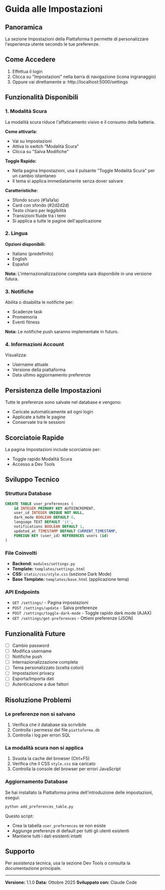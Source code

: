 # Guida alle Impostazioni

## Panoramica

La sezione Impostazioni della Piattaforma ti permette di personalizzare l'esperienza utente secondo le tue preferenze.

## Come Accedere

1. Effettua il login
2. Clicca su "Impostazioni" nella barra di navigazione (icona ingranaggio)
3. Oppure vai direttamente a: http://localhost:5000/settings

## Funzionalità Disponibili

### 1. Modalità Scura

La modalità scura riduce l'affaticamento visivo e il consumo della batteria.

**Come attivarla:**
- Vai su Impostazioni
- Attiva lo switch "Modalità Scura"
- Clicca su "Salva Modifiche"

**Toggle Rapido:**
- Nella pagina Impostazioni, usa il pulsante "Toggle Modalità Scura" per un cambio istantaneo
- Il tema si applica immediatamente senza dover salvare

**Caratteristiche:**
- Sfondo scuro (#1a1a1a)
- Card con sfondo (#2d2d2d)
- Testo chiaro per leggibilità
- Transizioni fluide tra i temi
- Si applica a tutte le pagine dell'applicazione

### 2. Lingua

**Opzioni disponibili:**
- Italiano (predefinito)
- English
- Español

**Nota:** L'internazionalizzazione completa sarà disponibile in una versione futura.

### 3. Notifiche

Abilita o disabilita le notifiche per:
- Scadenze task
- Promemoria
- Eventi fitness

**Nota:** Le notifiche push saranno implementate in futuro.

### 4. Informazioni Account

Visualizza:
- Username attuale
- Versione della piattaforma
- Data ultimo aggiornamento preferenze

## Persistenza delle Impostazioni

Tutte le preferenze sono salvate nel database e vengono:
- Caricate automaticamente ad ogni login
- Applicate a tutte le pagine
- Conservate tra le sessioni

## Scorciatoie Rapide

La pagina Impostazioni include scorciatoie per:
- Toggle rapido Modalità Scura
- Accesso a Dev Tools

## Sviluppo Tecnico

### Struttura Database

```sql
CREATE TABLE user_preferences (
    id INTEGER PRIMARY KEY AUTOINCREMENT,
    user_id INTEGER UNIQUE NOT NULL,
    dark_mode BOOLEAN DEFAULT 0,
    language TEXT DEFAULT 'it',
    notifications BOOLEAN DEFAULT 1,
    updated_at TIMESTAMP DEFAULT CURRENT_TIMESTAMP,
    FOREIGN KEY (user_id) REFERENCES users (id)
)
```

### File Coinvolti

- **Backend:** `modules/settings.py`
- **Template:** `templates/settings.html`
- **CSS:** `static/css/style.css` (sezione Dark Mode)
- **Base Template:** `templates/base.html` (applicazione tema)

### API Endpoints

- `GET /settings/` - Pagina impostazioni
- `POST /settings/update` - Salva preferenze
- `POST /settings/toggle-dark-mode` - Toggle rapido dark mode (AJAX)
- `GET /settings/get-preferences` - Ottieni preferenze (JSON)

## Funzionalità Future

- [ ] Cambio password
- [ ] Modifica username
- [ ] Notifiche push
- [ ] Internazionalizzazione completa
- [ ] Tema personalizzato (scelta colori)
- [ ] Impostazioni privacy
- [ ] Esporta/Importa dati
- [ ] Autenticazione a due fattori

## Risoluzione Problemi

### Le preferenze non si salvano

1. Verifica che il database sia scrivibile
2. Controlla i permessi del file `piattaforma.db`
3. Controlla i log per errori SQL

### La modalità scura non si applica

1. Svuota la cache del browser (Ctrl+F5)
2. Verifica che il CSS `style.css` sia caricato
3. Controlla la console del browser per errori JavaScript

### Aggiornamento Database

Se hai installato la Piattaforma prima dell'introduzione delle impostazioni, esegui:

```bash
python add_preferences_table.py
```

Questo script:
- Crea la tabella `user_preferences` se non esiste
- Aggiunge preferenze di default per tutti gli utenti esistenti
- Mantiene tutti i dati esistenti intatti

## Supporto

Per assistenza tecnica, usa la sezione Dev Tools o consulta la documentazione principale.

---

**Versione:** 1.1.0
**Data:** Ottobre 2025
**Sviluppato con:** Claude Code
